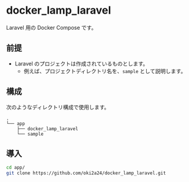 # docker_lamp_laravel
Laravel 用の Docker Compose です。

## 前提
- Laravel のプロジェクトは作成されているものとします。
  - 例えば、プロジェクトディレクトリ名を、`sample` として説明します。

## 構成
次のようなディレクトリ構成で使用します。

```
.
└── app
    ├── docker_lamp_laravel
    └── sample
```

## 導入

```bash
cd app/
git clone https://github.com/oki2a24/docker_lamp_laravel.git
```
